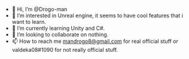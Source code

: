 - 👋 Hi, I’m @Drogo-man
- 👀 I’m interested in Unreal engine, it seems to have cool features that i want to learn.
- 🌱 I’m currently learning Unity and C#.
- 💞️ I’m looking to collaborate on nothing.
- 📫 How to reach me mandrogo8@gmail.com for real official stuff or valdeka08#1090 for not really official stuff.

<!---
Drogo-man/Drogo-man is a ✨ special ✨ repository because its `README.md` (this file) appears on your GitHub profile.
You can click the Preview link to take a look at your changes. 
--->
